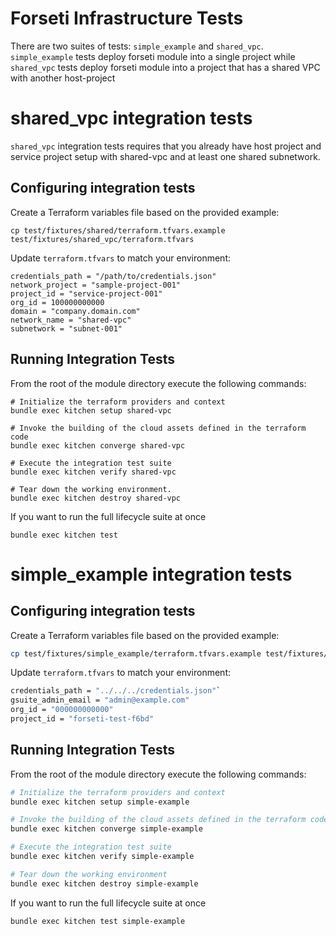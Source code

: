 # Forseti Infrastructure Tests
There are two suites of tests: `simple_example` and `shared_vpc`. `simple_example` tests deploy forseti module into a
single project while `shared_vpc` tests deploy forseti module into a project that has a shared VPC with another
host-project

# shared_vpc integration tests
`shared_vpc` integration tests requires that you already have host project and service project setup with shared-vpc and
at least one shared subnetwork.

## Configuring integration tests
Create a Terraform variables file based on the provided example:

```
cp test/fixtures/shared/terraform.tfvars.example test/fixtures/shared_vpc/terraform.tfvars
```

Update `terraform.tfvars` to match your environment:

```
credentials_path = "/path/to/credentials.json"
network_project = "sample-project-001"
project_id = "service-project-001"
org_id = 100000000000
domain = "company.domain.com"
network_name = "shared-vpc"
subnetwork = "subnet-001"
```

## Running Integration Tests

From the root of the module directory execute the following commands:

```
# Initialize the terraform providers and context
bundle exec kitchen setup shared-vpc

# Invoke the building of the cloud assets defined in the terraform code
bundle exec kitchen converge shared-vpc

# Execute the integration test suite
bundle exec kitchen verify shared-vpc

# Tear down the working environment.
bundle exec kitchen destroy shared-vpc
```

If you want to run the full lifecycle suite at once

```
bundle exec kitchen test
```

# simple_example integration tests

## Configuring integration tests

Create a Terraform variables file based on the provided example:

```bash
cp test/fixtures/simple_example/terraform.tfvars.example test/fixtures/simple_example/terraform.tfvars
```

Update `terraform.tfvars` to match your environment:

```bash
credentials_path = "../../../credentials.json"`
gsuite_admin_email = "admin@example.com"
org_id = "000000000000"
project_id = "forseti-test-f6bd"
```

## Running Integration Tests

From the root of the module directory execute the following commands:

```bash
# Initialize the terraform providers and context
bundle exec kitchen setup simple-example

# Invoke the building of the cloud assets defined in the terraform code
bundle exec kitchen converge simple-example

# Execute the integration test suite
bundle exec kitchen verify simple-example

# Tear down the working environment
bundle exec kitchen destroy simple-example
```

If you want to run the full lifecycle suite at once

```bash
bundle exec kitchen test simple-example
```
